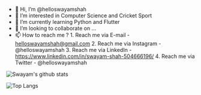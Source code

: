 - 👋 Hi, I’m @helloswayamshah
- 👀 I’m interested in Computer Science and Cricket Sport
- 🌱 I’m currently learning Python and Flutter
- 💞️ I’m looking to collaborate on ...
- 📫 How to reach me ?
                     1. Reach me via E-mail - helloswayamshah@gmail.com
                     2. Reach me via Instagram - @helloswayamshah
                     3. Reach me via LinkedIn - https://www.linkedin.com/in/swayam-shah-504666196/
                     4. Reach me via Twitter - @helloswayamshah


![Swayam's github stats](https://github-readme-stats.vercel.app/api?username=helloswayamshah&show_icons=true&theme=cobalt)

![[Top Langs](https://github-readme-stats.vercel.app/api/top-langs/?username=helloswayamshah&layout=donut-vertical)](https://github.com/helloswayamshah/github-readme-stats)

<!---
swayam-shah/swayam-shah is a ✨ special ✨ repository because its `README.md` (this file) appears on your GitHub profile.
You can click the Preview link to take a look at your changes.
--->

